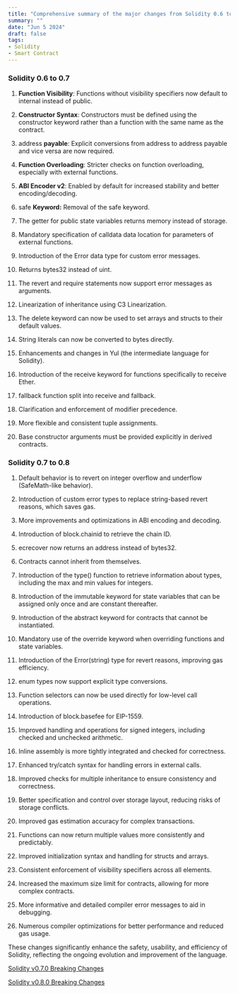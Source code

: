 ```yaml
---
title: "Comprehensive summary of the major changes from Solidity 0.6 to 0.7 to 0.8"
summary: ""
date: "Jun 5 2024"
draft: false
tags:
- Solidity
- Smart Contract
---
```


### Solidity 0.6 to 0.7

1.  **Function Visibility**: Functions without visibility specifiers now default to internal instead of public.
    
2.  **Constructor Syntax**: Constructors must be defined using the constructor keyword rather than a function with the same name as the contract.
    
3.  address **payable**: Explicit conversions from address to address payable and vice versa are now required.
    
4.  **Function Overloading**: Stricter checks on function overloading, especially with external functions.
    
5.  **ABI Encoder v2**: Enabled by default for increased stability and better encoding/decoding.
    
6.  safe **Keyword:** Removal of the safe keyword.
    
7.  The getter for public state variables returns memory instead of storage.
    
8.  Mandatory specification of calldata data location for parameters of external functions.
    
9.  Introduction of the Error data type for custom error messages.
    
10.  Returns bytes32 instead of uint.
    
11.  The revert and require statements now support error messages as arguments.
    
12.  Linearization of inheritance using C3 Linearization.
    
13.  The delete keyword can now be used to set arrays and structs to their default values.
    
14.  String literals can now be converted to bytes directly.
    
15.  Enhancements and changes in Yul (the intermediate language for Solidity).
    
16.  Introduction of the receive keyword for functions specifically to receive Ether.
    
17.  fallback function split into receive and fallback.
    
18.  Clarification and enforcement of modifier precedence.
    
19.  More flexible and consistent tuple assignments.
    
20.  Base constructor arguments must be provided explicitly in derived contracts.
    

### Solidity 0.7 to 0.8

1.  Default behavior is to revert on integer overflow and underflow (SafeMath-like behavior).
    
2.  Introduction of custom error types to replace string-based revert reasons, which saves gas.
    
3.  More improvements and optimizations in ABI encoding and decoding.
    
4.  Introduction of block.chainid to retrieve the chain ID.
    
5.  ecrecover now returns an address instead of bytes32.
    
6.  Contracts cannot inherit from themselves.
    
7.  Introduction of the type() function to retrieve information about types, including the max and min values for integers.
    
8.  Introduction of the immutable keyword for state variables that can be assigned only once and are constant thereafter.
    
9.  Introduction of the abstract keyword for contracts that cannot be instantiated.
    
10.  Mandatory use of the override keyword when overriding functions and state variables.
    
11.  Introduction of the Error(string) type for revert reasons, improving gas efficiency.
    
12.  enum types now support explicit type conversions.
    
13.  Function selectors can now be used directly for low-level call operations.
    
14.  Introduction of block.basefee for EIP-1559.
    
15.  Improved handling and operations for signed integers, including checked and unchecked arithmetic.
    
16.  Inline assembly is more tightly integrated and checked for correctness.
    
17.  Enhanced try/catch syntax for handling errors in external calls.
    
18.  Improved checks for multiple inheritance to ensure consistency and correctness.
    
19.  Better specification and control over storage layout, reducing risks of storage conflicts.
    
20.  Improved gas estimation accuracy for complex transactions.
    
21.  Functions can now return multiple values more consistently and predictably.
    
22.  Improved initialization syntax and handling for structs and arrays.
    
23.  Consistent enforcement of visibility specifiers across all elements.
    
24.  Increased the maximum size limit for contracts, allowing for more complex contracts.
    
25.  More informative and detailed compiler error messages to aid in debugging.
    
26.  Numerous compiler optimizations for better performance and reduced gas usage.
    

These changes significantly enhance the safety, usability, and efficiency of Solidity, reflecting the ongoing evolution and improvement of the language.

[Solidity v0.7.0 Breaking Changes](https://docs.soliditylang.org/en/stable/070-breaking-changes.html)

[Solidity v0.8.0 Breaking Changes](https://docs.soliditylang.org/en/stable/080-breaking-changes.html)